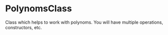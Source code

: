 # PolynomsClass
Class which helps to work with polynoms. You will have multiple operations, constructors, etc.
